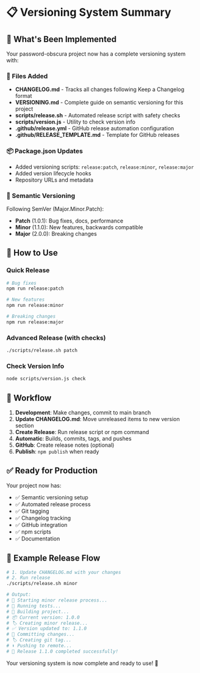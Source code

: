 # 📋 Versioning System Summary

## 🎯 What's Been Implemented

Your password-obscura project now has a complete versioning system with:

### 📁 Files Added
- **CHANGELOG.md** - Tracks all changes following Keep a Changelog format
- **VERSIONING.md** - Complete guide on semantic versioning for this project
- **scripts/release.sh** - Automated release script with safety checks
- **scripts/version.js** - Utility to check version info
- **.github/release.yml** - GitHub release automation configuration
- **.github/RELEASE_TEMPLATE.md** - Template for GitHub releases

### 📦 Package.json Updates
- Added versioning scripts: `release:patch`, `release:minor`, `release:major`
- Added version lifecycle hooks
- Repository URLs and metadata

### 🔄 Semantic Versioning
Following SemVer (Major.Minor.Patch):
- **Patch** (1.0.1): Bug fixes, docs, performance
- **Minor** (1.1.0): New features, backwards compatible
- **Major** (2.0.0): Breaking changes

## 🚀 How to Use

### Quick Release
```bash
# Bug fixes
npm run release:patch

# New features  
npm run release:minor

# Breaking changes
npm run release:major
```

### Advanced Release (with checks)
```bash
./scripts/release.sh patch
```

### Check Version Info
```bash
node scripts/version.js check
```

## 📝 Workflow

1. **Development**: Make changes, commit to main branch
2. **Update CHANGELOG.md**: Move unreleased items to new version section
3. **Create Release**: Run release script or npm command
4. **Automatic**: Builds, commits, tags, and pushes
5. **GitHub**: Create release notes (optional)
6. **Publish**: `npm publish` when ready

## ✅ Ready for Production

Your project now has:
- ✅ Semantic versioning setup
- ✅ Automated release process
- ✅ Git tagging
- ✅ Changelog tracking
- ✅ GitHub integration
- ✅ npm scripts
- ✅ Documentation

## 🎉 Example Release Flow

```bash
# 1. Update CHANGELOG.md with your changes
# 2. Run release
./scripts/release.sh minor

# Output:
# 🚀 Starting minor release process...
# 🧪 Running tests...
# 🔨 Building project...
# 📦 Current version: 1.0.0
# 🏷️ Creating minor release...
# ✅ Version updated to: 1.1.0
# 📝 Committing changes...
# 🏷️ Creating git tag...
# ⬆️ Pushing to remote...
# 🎉 Release 1.1.0 completed successfully!
```

Your versioning system is now complete and ready to use! 🎉
